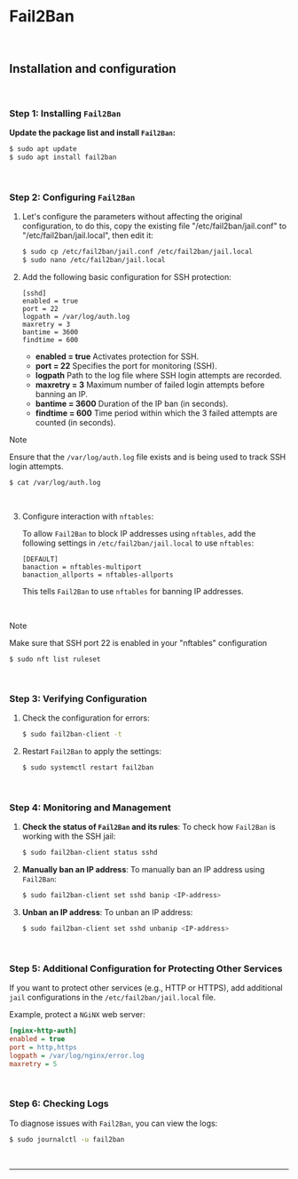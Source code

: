 # Fail2Ban 

&nbsp;

## Installation and configuration 

&nbsp;

### Step 1: Installing `Fail2Ban`

**Update the package list and install `Fail2Ban`:**

   ```bash
   $ sudo apt update
   $ sudo apt install fail2ban
   ```

&nbsp;

### Step 2: Configuring `Fail2Ban`

1. Let's configure the parameters without affecting the original configuration, to do this, copy the existing file "/etc/fail2ban/jail.conf" to "/etc/fail2ban/jail.local", then edit it:

   ```bash
   $ sudo cp /etc/fail2ban/jail.conf /etc/fail2ban/jail.local
   $ sudo nano /etc/fail2ban/jail.local
   ```

2. Add the following basic configuration for SSH protection:
   
   ```
   [sshd]
   enabled = true
   port = 22
   logpath = /var/log/auth.log
   maxretry = 3
   bantime = 3600
   findtime = 600
   ```

   - **enabled = true**  Activates protection for SSH.
   - **port = 22**  Specifies the port for monitoring (SSH).
   - **logpath**  Path to the log file where SSH login attempts are recorded.
   - **maxretry = 3**  Maximum number of failed login attempts before banning an IP.
   - **bantime = 3600**  Duration of the IP ban (in seconds).
   - **findtime = 600**  Time period within which the 3 failed attempts are counted (in seconds).
&nbsp;

> [!NOTE]
>
> Ensure that the `/var/log/auth.log` file exists and is being used to track SSH login attempts.
>  
>  `$ cat /var/log/auth.log`

&nbsp;

3. Configure interaction with `nftables`:
   
   To allow `Fail2Ban` to block IP addresses using `nftables`, add the following settings in `/etc/fail2ban/jail.local` to use `nftables`:

   ```
   [DEFAULT]
   banaction = nftables-multiport
   banaction_allports = nftables-allports
   ```

   This tells `Fail2Ban` to use `nftables` for banning IP addresses.

&nbsp;
> [!NOTE]
> Make sure that SSH port 22 is enabled in your "nftables" configuration
>
> `$ sudo nft list ruleset`

&nbsp;

### Step 3: Verifying Configuration

1. Check the configuration for errors:
   ```bash
   $ sudo fail2ban-client -t
   ```

2. Restart `Fail2Ban` to apply the settings:
   ```bash
   $ sudo systemctl restart fail2ban
   ```
   
&nbsp;

### Step 4: Monitoring and Management

1. **Check the status of `Fail2Ban` and its rules**:
   To check how `Fail2Ban` is working with the SSH jail:
   ```bash
   $ sudo fail2ban-client status sshd
   ```

2. **Manually ban an IP address**:
   To manually ban an IP address using `Fail2Ban`:
   ```bash
   $ sudo fail2ban-client set sshd banip <IP-address>
   ```

3. **Unban an IP address**:
   To unban an IP address:
   ```bash
   $ sudo fail2ban-client set sshd unbanip <IP-address>
   ```

&nbsp;

### Step 5: Additional Configuration for Protecting Other Services

If you want to protect other services (e.g., HTTP or HTTPS), add additional `jail` configurations in the `/etc/fail2ban/jail.local` file. 

Example, protect a `NGiNX` web server:

```ini
[nginx-http-auth]
enabled = true
port = http,https
logpath = /var/log/nginx/error.log
maxretry = 5
```

&nbsp;

### Step 6: Checking Logs

To diagnose issues with `Fail2Ban`, you can view the logs:
```bash
$ sudo journalctl -u fail2ban
```

&nbsp;


---

&nbsp;
